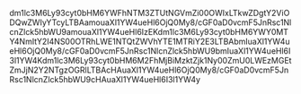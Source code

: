 dm1lc3M6Ly93cyt0bHM6YWFhNTM3ZTUtNGVmZi00OWIxLTkwZDgtY2ViODQwZWIyYTcyLTBAamouaXl1YW4ueHl6OjQ0My8/cGF0aD0vcmF5JnRsc1NlcnZlck5hbWU9amouaXl1YW4ueHl6IzEKdm1lc3M6Ly93cyt0bHM6YWY0MTY4NmItY2I4NS00OTRhLWE1NTQtZWVhYTE1MTRiY2E3LTBAbmIuaXl1YW4ueHl6OjQ0My8/cGF0aD0vcmF5JnRsc1NlcnZlck5hbWU9bmIuaXl1YW4ueHl6I3l1YW4Kdm1lc3M6Ly93cyt0bHM6M2FhMjBiMzktZjk1Ny00ZmU0LWEzMGEtZmJjN2Y2NTgzOGRlLTBAcHAuaXl1YW4ueHl6OjQ0My8/cGF0aD0vcmF5JnRsc1NlcnZlck5hbWU9cHAuaXl1YW4ueHl6I3l1YW4y
